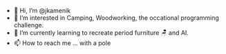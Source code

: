 - 👋 Hi, I’m @jkamenik
- 👀 I’m interested in Camping, Woodworking, the occational programming challenge.
- 🌱 I’m currently learning to recreate period furniture 🪑 and AI.
- 📫 How to reach me ... with a pole

<!---
jkamenik/jkamenik is a ✨ special ✨ repository because its `README.md` (this file) appears on your GitHub profile.
You can click the Preview link to take a look at your changes.
--->
